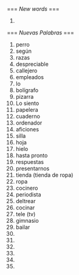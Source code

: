 === *New words* ===

1.

=== *Nuevas Palabras* ===

1. perro
2. según
3. razas
4. despreciable
5. callejero
6. empleados
7. lo
8. bolígrafo
9. pizarra
10. Lo siento
11. papelera
12. cuaderno
13. ordenador
14. aficiones
15. silla
16. hoja
17. hielo
18. hasta pronto
19. respuestas
20. presentarnos
21. tienda (tienda de ropa)
22. ropa
23. cocinero
24. periodista
25. deltrear
26. cocinar
27. tele (tv)
28. gimnasio
29. bailar
30. 
31. 
32. 
33. 
34. 
35. 
